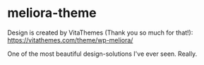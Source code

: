 # meliora-theme
Design is created by VitaThemes (Thank you so much for that!): https://vitathemes.com/theme/wp-meliora/


One of the most beautiful design-solutions I've ever seen. Really.
